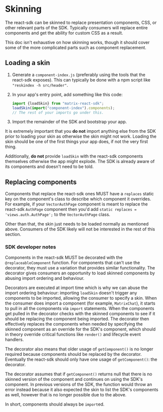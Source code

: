 # Skinning

The react-sdk can be skinned to replace presentation components, CSS, or
other relevant parts of the SDK. Typically consumers will replace entire
components and get the ability for custom CSS as a result.

This doc isn't exhaustive on how skinning works, though it should cover
some of the more complicated parts such as component replacement.

## Loading a skin

1. Generate a `component-index.js` (preferably using the tools that the react-sdk
exposes). This can typically be done with a npm script like `"reskindex -h src/header"`.
2. In your app's entry point, add something like this code:

   ```javascript
   import {loadSkin} from "matrix-react-sdk";
   loadSkin(import("component-index").components);
   // The rest of your imports go under this.
   ```

3. Import the remainder of the SDK and bootstrap your app.

It is extremely important that you **do not** import anything else from the
SDK prior to loading your skin as otherwise the skin might not work. Loading
the skin should be one of the first things your app does, if not the very
first thing.

Additionally, **do not** provide `loadSkin` with the react-sdk components
themselves otherwise the app might explode. The SDK is already aware of its
components and doesn't need to be told.

## Replacing components

Components that replace the react-sdk ones MUST have a `replaces` static
key on the component's class to describe which component it overrides. For
example, if your `VectorAuthPage` component is meant to replace the react-sdk
`AuthPage` component then you'd add `static replaces = 'views.auth.AuthPage';`
to the `VectorAuthPage` class.

Other than that, the skin just needs to be loaded normally as mentioned above.
Consumers of the SDK likely will not be interested in the rest of this section.

### SDK developer notes

Components in the react-sdk MUST be decorated with the `@replaceableComponent`
function. For components that can't use the decorator, they must use a
variation that provides similar functionality. The decorator gives consumers
an opportunity to load skinned components by abusing import ordering and
behaviour.

Decorators are executed at import time which is why we can abuse the import
ordering behaviour: importing `loadSkin` doesn't trigger any components to
be imported, allowing the consumer to specify a skin. When the consumer does
import a component (for example, `MatrixChat`), it starts to pull in all the
components via `import` statements. When the components get pulled in the
decorator checks with the skinned components to see if it should be replacing
the component being imported. The decorator then effectively replaces the
components when needed by specifying the skinned component as an override for
the SDK's component, which should in theory override critical functions like
`render()` and lifecycle event handlers.

The decorator also means that older usage of `getComponent()` is no longer
required because components should be replaced by the decorator. Eventually
the react-sdk should only have one usage of `getComponent()`: the decorator.

The decorator assumes that if `getComponent()` returns null that there is
no skinned version of the component and continues on using the SDK's component.
In previous versions of the SDK, the function would throw an error instead
because it also expected the skin to list the SDK's components as well, however
that is no longer possible due to the above.

In short, components should always be `import`ed.
